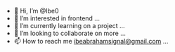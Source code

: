 - 👋 Hi, I’m @Ibe0
- 👀 I’m interested in frontend ...
- 🌱 I’m currently learning on a project ...
- 💞️ I’m looking to collaborate on more ...
- 📫 How to reach me ibeabrahamsignal@gmail.com ...

<!---
Ibe0/Ibe0 is a ✨ special ✨ repository because its `README.md` (this file) appears on your GitHub profile.
You can click the Preview link to take a look at your changes.
--->
